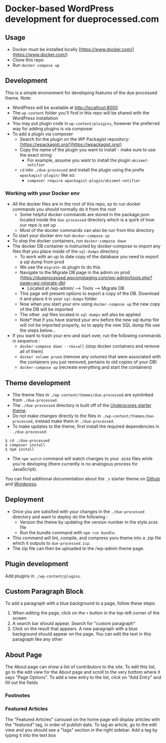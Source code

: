 # Docker-based WordPress development for dueprocessed.com

## Usage

- Docker must be installed locally [https://www.docker.com/](https://www.docker.com/)
- Clone this repo
- Run `docker-compose up`

## Development

This is a simple environment for developing features of the due processed theme. Note:

- WordPress will be available at [http://localhost:8000](http://localhost:8000)
- The `wp-content` folder you'll find in this repo will be shared with the WordPress installation
- You may put plugin code in `wp-content/pluigins`, however the preferred way for adding plugins is via composer
- To add a plugin via composer
	- Search for the plugin on the WP Packagist repository: [https://wpackagist.org/](https://wpackagist.org/)
	- Copy the name of the plugin you want to install - make sure to use the exact string
		- For example, assume you want to install the plugin `akismet-notifier`
	- `cd` into `./due-processed` and install the plugin using the prefix `wpackagist-plugin/` like so: 
		- `composer require wpackagist-plugin/akismet-notifier`

### Working with your Docker env

- All the docker files are in the root of this repo, so to run docker commands you should normally do it from the root
	- Some helpful docker commands are stored in the package.json located inside the `due-processed` directory which is a quirk of how our repo is set up
	- Most of the docker commands can also be run from this directory
- To start your docker env run `docker-compose up`
- To stop the docker containers, run `docker-compose down`
- The docker DB container is instructed by docker-compose to import any files that you place inside of the `sql-dumps` directory
	- To work with an up to date copy of the database you need to export a sql dump from prod
	- We use the `migrate-db` plugin to do this 
	- Navigate to the Migrate DB page in the admin on prod (https://dueprocessed.wpcomstaging.com/wp-admin/tools.php?page=wp-migrate-db)
		- Located at /wp-admin/ --> Tools --> Migrate DB
	- This page will present options to export a copy of the DB. Download it and place it in your `sql-dumps` folder
	- Now when you start your env using `docker-compose up` the new copy of the DB will be imported
	- The other .sql files located in `sql-dumps` will also be applied
	- Note* that if you have started your env before the new sql dump file will not be imported properly, so to apply the new SQL dump file use the steps below...
- If you want to trash your env and start over, run the following commands in sequence : 
	- `docker-compose down --rmi=all` (stop docker containers and remove all of them)
	- `docker volume prune` (remove any volumes that were associated with the containers you just removed, pertains to old copies of your DB)
	- `docker-compose up` (recreate everything and start the containers)


## Theme development

- The theme files in `./wp-content/themes/due-processed` are symlinked from `./due-processed`.
- The `./due-processed` directory is built off of the [Underscores starter theme](https://underscores.me/).
- Do not make changes directly to the files in `./wp-content/themes/due-processed`, instead make them in `./due-processed`.
- To make updates to the theme, first install the required dependencies in `./due-processed`:
```
$ cd ./due-processed
$ composer install
$ npm install
```
- The `npm watch` command will watch changes to your .scss files while you're devloping (there currently is no analogous process for JavaScript). 

You can find additional documentation about the `_s` starter theme on [Github](https://github.com/Automattic/\_s) and [Wordpress](https://developer.wordpress.org/themes/getting-started/theme-development-examples/#the-underscores-theme).

## Deployment

- Once you are satisfied with your changes in the `./due-processed` directory and want to deploy do the following : 
	- Version the theme by updating the version number in the style.scss file
	- Run the bundle command with `npm run bundle`. 
- This command will lint, compile, and compress yoru theme into a .zip file which it outputs to `due-processed.zip`.
- The zip file can then be uploaded to the /wp-admin theme page.



## Plugin development

Add plugins in `./wp-content/plugins`.

## Custom Paragraph Block
To add a paragraph with a blue background to a page, follow these steps:
1. When editing the page, click on the `+` button in the top-left corner of the screen
2. A search bar should appear. Search for "custom paragraph"
3. Click on the result that appears. A new paragraph with a blue background should appear on the page. You can edit the text in this paragraph like any other

## About Page
The About page can show a list of contributors to the site. To edit this list, go to the edit view for the About page and scroll to the very bottom where it says "Page Options". To add a new entry to the list, click on "Add Entry" and fill out the fields

### Footnotes

### Featured Articles

The "Featured Articles" carousel on the home page will display articles with the "featured" tag, in order of publish date. To tag an article, go to the edit view and you should see a "tags" section in the right sidebar. Add a tag by typing it into the text box
